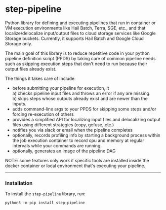 # step-pipeline

Python library for defining and executing pipelines that run in container or VM execution environments like 
Hail Batch, Terra, SGE, etc., and that localize/delocalize input/output files to cloud storage services like 
Google Storage buckets. Currently, it supports Hail Batch and Google Cloud Storage only.  

The main goal of this library is to reduce repetitive code in your python pipeline definition script (PPDS) by 
taking care of common pipeline needs such as skipping execution steps that don't need to run because their 
output files already exist.

The things it takes care of include: 
- before submitting your pipeline for execution, it  
  a) checks pipeline input files and throws an error if any are missing.  
  b) skips steps whose outputs already exist and are newer than the inputs. 
- adds command-line args to your PPDS for skipping some steps and/or forcing re-execution of others
- provides a simplified API for localizing input files and delocalizing output files using different strategies 
  (copy, gcfuse, etc.)
- notifies you via slack or email when the pipeline completes
- optionally, records profiling info by starting a background process within the job execution container to record cpu 
  and memory at regular intervals while your commands are running
- optionally, generates an image of the pipeline DAG

NOTE: some features only work if specific tools are installed inside the docker container or local environment that's
executing your pipeline.

---

### Installation

To install the `step-pipeline` library, run:
```
python3 -m pip install step-pipeline
```


